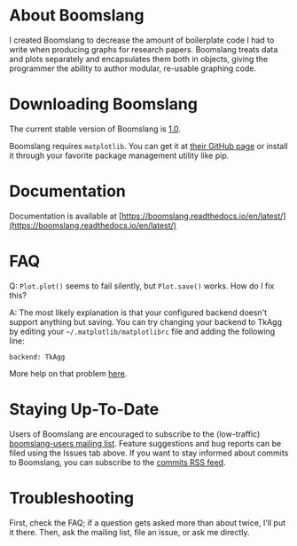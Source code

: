 # About Boomslang

I created Boomslang to decrease the amount of boilerplate code I had to write
when producing graphs for research papers. Boomslang treats data and plots
separately and encapsulates them both in objects, giving the programmer the
ability to author modular, re-usable graphing code.

# Downloading Boomslang

The current stable version of Boomslang is
[1.0](https://github.com/downloads/alexras/boomslang/boomslang-1.0.tar.gz).

Boomslang requires `matplotlib`. You can get it at [their GitHub
page](http://github.com/matplotlib/matplotlib) or install it through your
favorite package management utility like pip.

# Documentation

Documentation is available at [https://boomslang.readthedocs.io/en/latest/](https://boomslang.readthedocs.io/en/latest/)

# FAQ

Q: `Plot.plot()` seems to fail silently, but `Plot.save()` works. How do I fix this?

A: The most likely explanation is that your configured backend doesn't support
anything but saving. You can try changing your backend to TkAgg by editing your
`~/.matplotlib/matplotlibrc` file and adding the following line:

    backend: TkAgg

More help on that problem [here](http://stackoverflow.com/a/4930867/576932).

# Staying Up-To-Date

Users of Boomslang are encouraged to subscribe to the (low-traffic)
[boomslang-users mailing list](http://groups.google.com/group/boomslang-users). Feature
suggestions and bug reports can be filed using the Issues tab above. If you
want to stay informed about commits to Boomslang, you can subscribe to the
[commits RSS feed](https://github.com/alexras/boomslang/commits/master.atom).

# Troubleshooting

First, check the FAQ; if a question gets asked more than about twice, I'll put
it there. Then, ask the mailing list, file an issue, or ask me directly.

